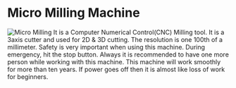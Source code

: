 
# Micro Milling Machine

![Micro Milling](/images/micromilling.jpeg)
It is a Computer Numerical Control(CNC) Milling tool.
It is a   3axis cutter and used for  2D & 3D cutting. The resolution is one 100th of a millimeter.
Safety is very important  when using this machine. During emergency, hit the stop button.
Always it is recommended to have one more person while working with this machine.
This machine will work smoothly for more than ten years.
If power goes off then it is almost like loss of work for beginners.